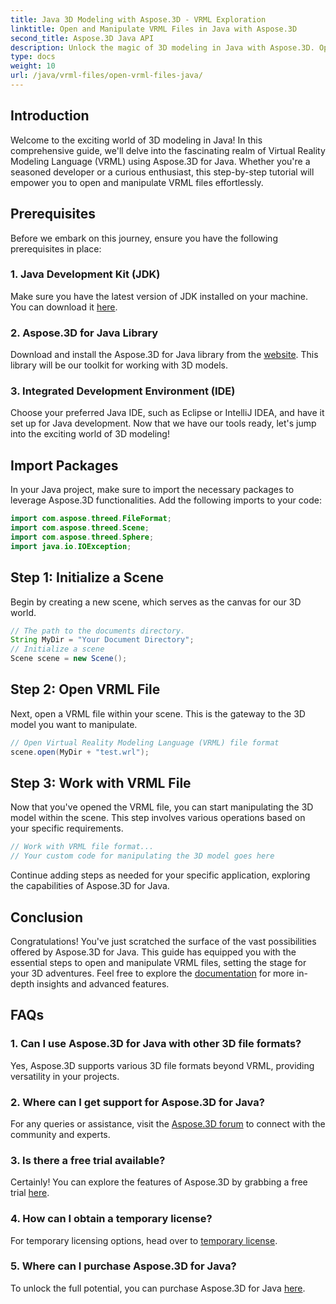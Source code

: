 ```yaml
---
title: Java 3D Modeling with Aspose.3D - VRML Exploration
linktitle: Open and Manipulate VRML Files in Java with Aspose.3D
second_title: Aspose.3D Java API
description: Unlock the magic of 3D modeling in Java with Aspose.3D. Open and manipulate VRML files seamlessly. Dive into a world of limitless possibilities!
type: docs
weight: 10
url: /java/vrml-files/open-vrml-files-java/
---
```

## Introduction
Welcome to the exciting world of 3D modeling in Java! In this comprehensive guide, we'll delve into the fascinating realm of Virtual Reality Modeling Language (VRML) using Aspose.3D for Java. Whether you're a seasoned developer or a curious enthusiast, this step-by-step tutorial will empower you to open and manipulate VRML files effortlessly.
## Prerequisites
Before we embark on this journey, ensure you have the following prerequisites in place:
### 1. Java Development Kit (JDK)
Make sure you have the latest version of JDK installed on your machine. You can download it [here](https://www.oracle.com/java/technologies/javase-downloads.html).
### 2. Aspose.3D for Java Library
Download and install the Aspose.3D for Java library from the [website](https://releases.aspose.com/3d/java/). This library will be our toolkit for working with 3D models.
### 3. Integrated Development Environment (IDE)
Choose your preferred Java IDE, such as Eclipse or IntelliJ IDEA, and have it set up for Java development.
Now that we have our tools ready, let's jump into the exciting world of 3D modeling!
## Import Packages
In your Java project, make sure to import the necessary packages to leverage Aspose.3D functionalities. Add the following imports to your code:
```java
import com.aspose.threed.FileFormat;
import com.aspose.threed.Scene;
import com.aspose.threed.Sphere;
import java.io.IOException;
```
## Step 1: Initialize a Scene
Begin by creating a new scene, which serves as the canvas for our 3D world.
```java
// The path to the documents directory.
String MyDir = "Your Document Directory";
// Initialize a scene
Scene scene = new Scene();
```
## Step 2: Open VRML File
Next, open a VRML file within your scene. This is the gateway to the 3D model you want to manipulate.
```java
// Open Virtual Reality Modeling Language (VRML) file format
scene.open(MyDir + "test.wrl");
```
## Step 3: Work with VRML File
Now that you've opened the VRML file, you can start manipulating the 3D model within the scene. This step involves various operations based on your specific requirements.
```java
// Work with VRML file format...
// Your custom code for manipulating the 3D model goes here
```
Continue adding steps as needed for your specific application, exploring the capabilities of Aspose.3D for Java.
## Conclusion
Congratulations! You've just scratched the surface of the vast possibilities offered by Aspose.3D for Java. This guide has equipped you with the essential steps to open and manipulate VRML files, setting the stage for your 3D adventures.
Feel free to explore the [documentation](https://reference.aspose.com/3d/java/) for more in-depth insights and advanced features.
## FAQs
### 1. Can I use Aspose.3D for Java with other 3D file formats?
Yes, Aspose.3D supports various 3D file formats beyond VRML, providing versatility in your projects.
### 2. Where can I get support for Aspose.3D for Java?
For any queries or assistance, visit the [Aspose.3D forum](https://forum.aspose.com/c/3d/18) to connect with the community and experts.
### 3. Is there a free trial available?
Certainly! You can explore the features of Aspose.3D by grabbing a free trial [here](https://releases.aspose.com/).
### 4. How can I obtain a temporary license?
For temporary licensing options, head over to [temporary license](https://purchase.aspose.com/temporary-license/).
### 5. Where can I purchase Aspose.3D for Java?
To unlock the full potential, you can purchase Aspose.3D for Java [here](https://purchase.aspose.com/buy).
